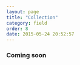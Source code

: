 ```yaml
---
layout: page
title: "Collection"
category: field
order: 8
date: 2015-05-24 20:52:57
---
```


### Coming soon
